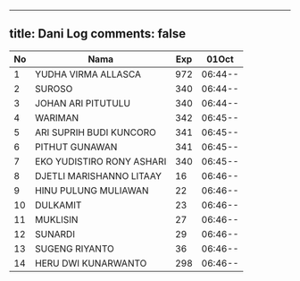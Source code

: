 
---
title: Dani Log
comments: false
---

| No | Nama | Exp | 01Oct |
|-----|-----|-----|-----|
| 1 | YUDHA VIRMA ALLASCA  | 972 | 06:44-- |
| 2 | SUROSO  | 340 | 06:44-- |
| 3 | JOHAN ARI PITUTULU  | 340 | 06:44-- |
| 4 | WARIMAN  | 342 | 06:45-- |
| 5 | ARI SUPRIH BUDI KUNCORO  | 341 | 06:45-- |
| 6 | PITHUT GUNAWAN  | 341 | 06:45-- |
| 7 | EKO YUDISTIRO RONY ASHARI  | 340 | 06:45-- |
| 8 | DJETLI MARISHANNO LITAAY  | 16 | 06:46-- |
| 9 | HINU PULUNG MULIAWAN  | 22 | 06:46-- |
| 10 | DULKAMIT  | 23 | 06:46-- |
| 11 | MUKLISIN  | 27 | 06:46-- |
| 12 | SUNARDI  | 29 | 06:46-- |
| 13 | SUGENG RIYANTO  | 36 | 06:46-- |
| 14 | HERU DWI KUNARWANTO  | 298 | 06:46-- |
